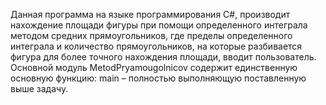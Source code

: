 ﻿Данная программа на языке программирования C#, 
производит нахождение площади фигуры при помощи определенного интеграла методом средних прямоугольников, 
где пределы определенного интеграла и количество прямоугольников, 
на которые разбивается фигура для более точного нахождения площади, вводит пользователь.
Основной модуль MetodPryamougolnicov содержит единственную основную функцию: 
main – полностью выполняющую поставленную выше задачу.
